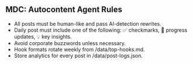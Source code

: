 
## MDC: Autocontent Agent Rules
- All posts must be human-like and pass AI-detection rewrites.
- Daily post must include one of the following: ✅ checkmarks, 🔄 progress updates, 💡 key insights.
- Avoid corporate buzzwords unless necessary.
- Hook formats rotate weekly from /data/top-hooks.md.
- Store analytics for every post in /data/post-logs.json.
